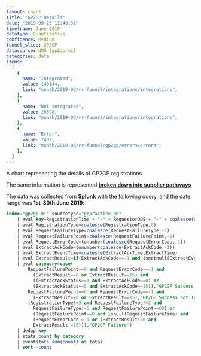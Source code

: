```yaml
---
layout: chart
title: "GP2GP Details"
date: "2019-09-25 11:49:31"
timeframe: June 2019
datatype: Quantitative
confidence: Medium
funnel_slice: GP2GP
datasource: NMS (gp2gp-mi)
categories: data
items:
  [
    {
      name: "Integrated",
      value: 148144,
      link: "month/2019-06/rr-funnel/integrations/integrations",
    },
    {
      name: "Not integrated",
      value: 26598,
      link: "month/2019-06/rr-funnel/integrations/integrations",
    },
    {
      name: "Error",
      value: 7407,
      link: "month/2019-06/rr-funnel/gp2gp/errors/errors",
    },
  ]
---
```


A chart representing the details of GP2GP registrations.

The same information is represented **[broken down into supplier pathways](/prm-funnel/month/2019-06/rr-funnel/gp2gp/pathways/pathways.html)**

The data was collected from **Splunk** with the following query, and the date range was **1st-30th June 2019**:

```sql
index="gp2gp-mi" sourcetype="gppractice-RR"
    | eval key=RegistrationTime + "-" + RequestorODS + "-" + coalesce(SenderODS, "Unknown")
    | eval RegistrationType=coalesce(RegistrationType,0)
    | eval RequestFailureType=coalesce(RequestFailureType,-1)
    | eval RequestFailurePoint=coalesce(RequestFailurePoint,-1)
    | eval RequestErrorCode=tonumber(coalesce(RequestErrorCode,-1))
    | eval ExtractAckCode=tonumber(coalesce(ExtractAckCode,-1))
    | eval ExtractEventTime=coalesce(ExtractAckTime,ExtractTime)
    | eval ExtractResult=if(ExtractAckCode==-1 and isnotnull(ExtractEventTime),0,ExtractAckCode)
    | eval category=case(
        RequestFailurePoint==0 and RequestErrorCode==-1 and
          (ExtractResult==0 or ExtractResult==15) and
          ((ExtractAckStatus==1 and ExtractAckCode==0) or
          (ExtractAckStatus==5 and ExtractAckCode==15)),"GP2GP Success and Integrated",
        RequestFailurePoint==0 and RequestErrorCode==-1 and
          (ExtractResult==0 or ExtractResult==15),"GP2GP Success not Integrated",
        (RegistrationType!=3 and RequestFailureType!=2 and
          RequestFailureType!=5 and RequestFailurePoint==60) or
          (RequestFailurePoint==0 and isnull(RequestFailureTime) and
          (RequestErrorCode!=-1 or (ExtractResult!=0 and
          ExtractResult!=15))),"GP2GP Failure")
    | dedup key
    | stats count by category
    | eventstats sum(count) as total
    | sort -count
```
